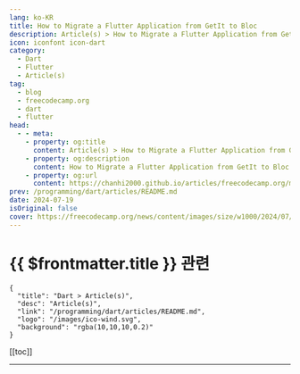 ```yaml
---
lang: ko-KR
title: How to Migrate a Flutter Application from GetIt to Bloc
description: Article(s) > How to Migrate a Flutter Application from GetIt to Bloc
icon: iconfont icon-dart
category: 
  - Dart
  - Flutter
  - Article(s)
tag: 
  - blog
  - freecodecamp.org
  - dart
  - flutter
head:
  - - meta:
    - property: og:title
      content: Article(s) > How to Migrate a Flutter Application from GetIt to Bloc
    - property: og:description
      content: How to Migrate a Flutter Application from GetIt to Bloc
    - property: og:url
      content: https://chanhi2000.github.io/articles/freecodecamp.org/migrate-a-flutter-application-from-getit-to-bloc.html
prev: /programming/dart/articles/README.md
date: 2024-07-19
isOriginal: false
cover: https://freecodecamp.org/news/content/images/size/w1000/2024/07/ryan-quintal-US9Tc9pKNBU-unsplash.jpg
---
```


# {{ $frontmatter.title }} 관련

```component VPCard
{
  "title": "Dart > Article(s)",
  "desc": "Article(s)",
  "link": "/programming/dart/articles/README.md",
  "logo": "/images/ico-wind.svg",
  "background": "rgba(10,10,10,0.2)"
}
```

[[toc]]

---

<SiteInfo
  name="How to Migrate a Flutter Application from GetIt to Bloc"
  desc="When I first built an application using Flutter, I quickly ran into situations where I needed to pass state from widget to widget. These widgets weren’t directly related and all I knew back then was that there were only Stateless widgets or Stateful ones. I found it hard to..."
  url="https://freecodecamp.org/news/migrate-a-flutter-application-from-getit-to-bloc/"
  logo="https://cdn.freecodecamp.org/universal/favicons/favicon.ico"
  preview="https://freecodecamp.org/news/content/images/size/w1000/2024/07/ryan-quintal-US9Tc9pKNBU-unsplash.jpg"/>

<!-- TODO: 작성 -->

